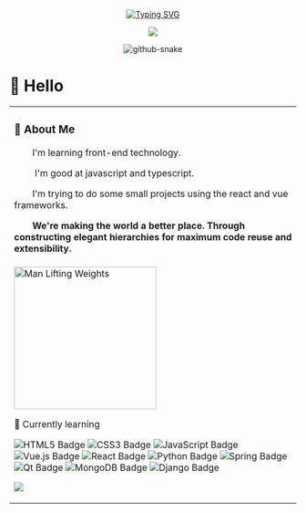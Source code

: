<div align="center">
  
  <!-- dynamic typing effect 动态打字效果 -->
  <div align="center">
    <a href="https://blog.sunguoqi.com/">
      <img src="https://readme-typing-svg.demolab.com?font=Fira+Code&pause=1000&width=435&lines=console.log(%22Hello%2C%20World%22);Coding!&center=true&size=27" alt="Typing SVG" />
    </a>
  </div>

  <!-- knock code pictures 敲代码的图片 -->

<img src="https://cdn.jsdelivr.net/gh/masklong/masklong/assets/images/coding.gif" /><br>

<!-- Snake Code Contribution Map 贪吃蛇代码贡献图 -->
<picture>
  <source media="(prefers-color-scheme: dark)" srcset="https://cdn.jsdelivr.net/gh/masklong/masklong/profile-snake-contrib/github-contribution-grid-snake-dark.svg" />
  <source media="(prefers-color-scheme: light)" srcset="https://cdn.jsdelivr.net/gh/masklong/masklong/profile-snake-contrib/github-contribution-grid-snake.svg" />
  <img alt="github-snake" src="https://cdn.jsdelivr.net/gh/masklong/masklong/profile-snake-contrib/github-contribution-grid-snake-dark.svg" />
</picture>

</div>

# 🙋 Hello

<table>
<tr><td>

<!-- About me 关于我 -->

### 🤺 About Me

<!-- <img align="right" width="88" src="https://cdn.jsdelivr.net/gh/masklong/masklong/assets/images/steven.png" /> -->

<p>&emsp;&emsp;I'm learning front-end technology.</p>
<p>&emsp;&emsp; I'm good at javascript and typescript.</p>
<p>&emsp;&emsp;I'm trying to do some small projects using the react and vue frameworks.</p>

<p><strong>&emsp;&emsp;We're making the world a better place. Through constructing elegant hierarchies for maximum code reuse and extensibility.</strong></p>

</td></tr>

<tr>
<td>

<!-- just img 图片 -->
<img src="https://cdn.jsdelivr.net/gh/masklong/masklong/assets/images/man.png" alt="Man Lifting Weights" width="250" height="250" />

<!--  skill badge 技能徽章 -->

💪 Currently learning

![HTML5 Badge](https://img.shields.io/badge/HTML5-E34F26?logo=html5&logoColor=fff&style=flat)
![CSS3 Badge](https://img.shields.io/badge/CSS3-1572B6?logo=css3&logoColor=fff&style=flat)
![JavaScript Badge](https://img.shields.io/badge/JavaScript-F7DF1E?logo=javascript&logoColor=000&style=flat)
![Vue.js Badge](https://img.shields.io/badge/Vue.js-4FC08D?logo=vuedotjs&logoColor=fff&style=flat)
![React Badge](https://img.shields.io/badge/React-61DAFB?logo=react&logoColor=000&style=flat)
![Python Badge](https://img.shields.io/badge/Python-3776AB?logo=python&logoColor=fff&style=flat)
![Spring Badge](https://img.shields.io/badge/Spring-6DB33F?logo=spring&logoColor=fff&style=flat)
![Qt Badge](https://img.shields.io/badge/Qt-41CD52?logo=qt&logoColor=fff&style=flat)
![MongoDB Badge](https://img.shields.io/badge/MongoDB-47A248?logo=mongodb&logoColor=fff&style=flat)
![Django Badge](https://img.shields.io/badge/Django-092E20?logo=django&logoColor=fff&style=flat)

<!-- just img 图片 -->

<img src="https://cdn.jsdelivr.net/gh/masklong/masklong/assets/images/icon.png" /></div>

</div>
